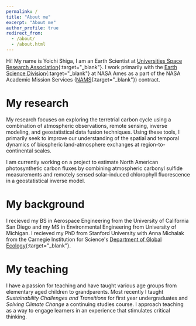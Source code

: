 ```yaml
---
permalink: /
title: "About me"
excerpt: "About me"
author_profile: true
redirect_from: 
  - /about/
  - /about.html
---
```


Hi! My name is Yoichi Shiga, I am an Earth Scientist at [Universities Space Research Association](https://www.usra.edu/){:target="_blank"}. I work primarily with the [Earth Science Division](https://www.nasa.gov/centers/ames/earthscience){:target="_blank"} at NASA Ames as a part of the NASA Academic Mission Services ([NAMS](https://nams.usra.edu/){:target="_blank"}) contract.

My research
======
My research focuses on exploring the terretrial carbon cycle using a combination of atmospheric observations, remote sensing, inverse modeling, and geostatistical data fusion techniques. Using these tools, I primarily seek to improve our understanding of the spatial and temporal dynamics of biospheric land-atmosphere exchanges at region-to-continental scales. 

I am currently working on a project to estimate North American photosynthetic carbon fluxes by combining atmospheric carbonyl sulfide measurements and remotely sensed solar-induced chlorophyll fluorescence in a geostatistical inverse model.

My background
======
I recieved my BS in Aerospace Engineering from the University of California San Diego and my MS in Environmental Engineering from University of Michigan. I recieved my PhD from Stanford University with Anna Michalak from the Carnegie Institution for Science's [Department of Global Ecology](https://dge.carnegiescience.edu/){:target="_blank"}.

My teaching
======
I have a passion for teaching and have taught various age groups from elementary aged children to grandparents. Most recently I taught _Sustainability Challenges and Transitions_ for first year undergraduates and _Solving Climate Change_ a continuing studies course. I approach teaching as a way to engage learners in an experience that stimulates critical thinking.


